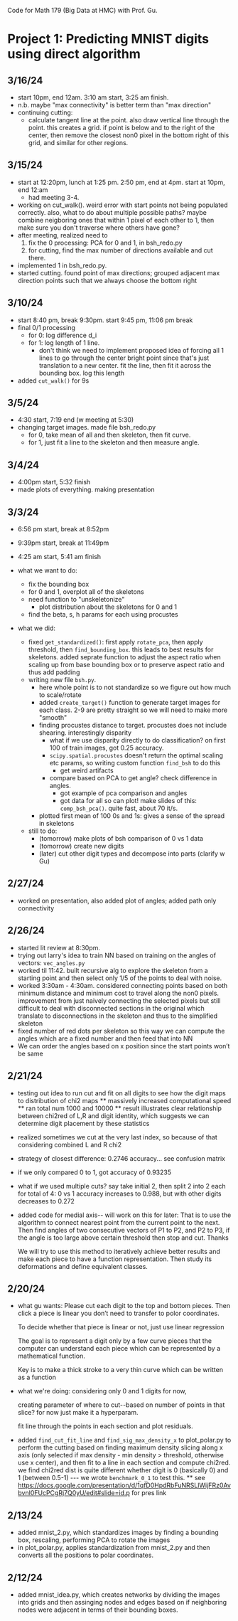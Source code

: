 Code for Math 179 (Big Data at HMC) with Prof. Gu.

# Project 1: Predicting MNIST digits using direct algorithm

## 3/16/24
* start 10pm, end 12am. 3:10 am start, 3:25 am finish.
* n.b. maybe "max connectivity" is better term than "max direction"
* continuing cutting: 
    - calculate tangent line at the point. also draw vertical line through the point. this creates a grid. if point is below and to the right of the center, then remove the closest non0 pixel in the bottom right of this grid, and similar for other regions.

## 3/15/24
* start at 12:20pm, lunch at 1:25 pm. 2:50 pm, end at 4pm. start at 10pm, end 12:am
    - had meeting 3-4.
* working on cut_walk(). weird error with start points not being populated correctly. also, what to do about multiple possible paths? maybe combine neigboring ones that within 1 pixel of each other to 1, then make sure you don't traverse where others have gone?
* after meeting, realized need to 
    1. fix the 0 processing: PCA for 0 and 1, in bsh_redo.py
    2. for cutting, find the max number of directions available and cut there. 
* implemented 1 in bsh_redo.py.
* started cutting. found point of max directions; grouped adjacent max direction points such that we always choose the bottom right


## 3/10/24
* start 8:40 pm, break 9:30pm. start 9:45 pm, 11:06 pm break
* final 0/1 processing
    - for 0: log difference d_i
    - for 1: log length of 1 line.  
        - don't think we need to implement proposed idea of forcing all 1 lines to go through the center bright point since that's just translation to a new center. fit the line, then fit it across the bounding box. log this length
* added ```cut_walk()``` for 9s

## 3/5/24
* 4:30 start, 7:19 end (w meeting at 5:30)
* changing target images. made file bsh_redo.py
    - for 0, take mean of all and then skeleton, then fit curve.
    - for 1, just fit a line to the skeleton and then measure angle.

## 3/4/24
* 4:00pm start, 5:32 finish 
* made plots of everything. making presentation

## 3/3/24
* 6:56 pm start, break at 8:52pm
* 9:39pm start, break at 11:49pm
* 4:25 am start,  5:41 am finish
* what we want to do:
    - fix the bounding box
    - for 0 and 1, overplot all of the skeletons
    - need function to "unskeletonize"
        - plot distribution about the skeletons for 0 and 1
    - find the beta, s, h params for each using procustes
    
* what we did: 
    - fixed ```get_standardized()```: first apply ```rotate_pca```, then apply threshold, then ```find_bounding_box```. this leads to best results for skeletons. added seprate function to adjust the aspect ratio when scaling up from base bounding box or to preserve aspect ratio and thus add padding
    - writing new file ```bsh.py```.
        - here whole point is to not standardize so we figure out how much to scale/rotate
        - added ```create_target()``` function to generate target images for each class. 2-9 are pretty straight so we will need to make more "smooth"
        - finding procustes distance to target. procustes does not include shearing. interestingly disparity
            - what if we use disparity directly to do classification? on first 100 of train images, got 0.25 accuracy.
            - ```scipy.spatial.procustes``` doesn't return the optimal scaling etc params, so writing custom function ```find_bsh``` to do this
                - get weird artifacts
            - compare based on PCA to get angle? check difference in angles. 
                - got example of pca comparison and angles
                - got data for all so can plot! make slides of this: ```comp_bsh_pca()```. quite fast, about 70 it/s.
        - plotted first mean of 100 0s and 1s: gives a sense of the spread in skeletons
    - still to do: 
        - (tomorrow) make plots of bsh comparison of 0 vs 1 data
        - (tomorrow) create new digits
        - (later) cut other digit types and decompose into parts (clarify w Gu)



## 2/27/24
* worked on presentation, also added plot of angles; added path only connectivity

## 2/26/24
* started lit review at 8:30pm.
* trying out larry's idea to train NN based on training on the angles of vectors: ```vec_angles.py```
* worked til 11:42. built recursive alg to explore the skeleton from a starting point and then select only 1/5 of the points to deal with noise.
* worked 3:30am - 4:30am. considered connecting points based on both minimum distance and minimum cost to travel along the non0 pixels. improvement from just naively connecting the selected pixels but still difficult to deal with disconnected sections in the original which translate to disconnections in the skeleton and thus to the simplified skeleton
* fixed number of red dots per skeleton so this way we can compute the angles which are a fixed number and then feed that into NN
* We can order the angles based on x position since the start points won’t be same

## 2/21/24
* testing out idea to run cut and fit on all digits to see how the digit maps to distribution of chi2 maps
** massively increased computational speed
** ran total num 1000 and 10000
** result illustrates clear relationship between chi2red of L,R and digit identity, which suggests we can determine digit placement by these statistics
* realized sometimes we cut at the very last index, so because of that considering combined L and R chi2
* strategy of closest difference: 0.2746 accuracy... see confusion matrix
* if we only compared 0 to 1, got accuracy of 0.93235
* what if we used multiple cuts? say take initial 2, then split 2 into 2 each for total of 4: 0 vs 1 accuracy increases to 0.988, but with other digits decreases to 0.272
* added code for medial axis-- will work on this for later:
    That is to use the algorithm to connect nearest point from the current point to the next. Then find angles of two consecutive vectors of P1 to P2, and P2 to P3, if the angle is too large above certain threshold then stop and cut. Thanks 

    We will try to use this method to iteratively achieve better results and make each piece to have a function representation. Then study its deformations and define equivalent classes.


## 2/20/24
* what gu wants:
    Please cut each digit to the top and bottom pieces. Then click a piece is linear you don’t need to transfer to polor coordinates. 

    To decide whether that piece is linear or not, just use linear regression 

    The goal is to represent a digit only by a few curve pieces that the computer can understand each piece which can be represented by a mathematical function. 

    Key is to make a thick stroke to a very thin curve which can be written as a function 

* what we're doing:
    considering only 0 and 1 digits for now,

    creating parameter of where to cut--based on number of points in that slice? for now just make it a hyperparam.
    
    fit line through the points in each section and plot residuals.

* added ```find_cut_fit_line``` and ```find_sig_max_density_x``` to plot_polar.py to perform the cutting based on finding maximum density slicing along x axis (only selected if max density - min density > threshold, otherwise use x center), and then fit to a line in each section and compute chi2red. we find chi2red dist is quite different whether digit is 0 (basically 0) and 1 (between 0.5-1) --- we wrote ```benchmark_0_1``` to test this. 
** see https://docs.google.com/presentation/d/1qfD0HpdRbFuNRSLlWijFRz0Avbvnl0FUcPCgRj7Q0yU/edit#slide=id.p for pres link




## 2/13/24
* added mnist_2.py, which standardizes images by finding a bounding box, rescaling, performing PCA to rotate the images
* in plot_polar.py, applies standardization from mnist_2.py and then converts all the positions to polar coordinates.

## 2/12/24
* added mnist_idea.py, which creates networks by dividing the images into grids and then assinging nodes and edges based on if neighboring nodes were adjacent in terms of their bounding boxes.
